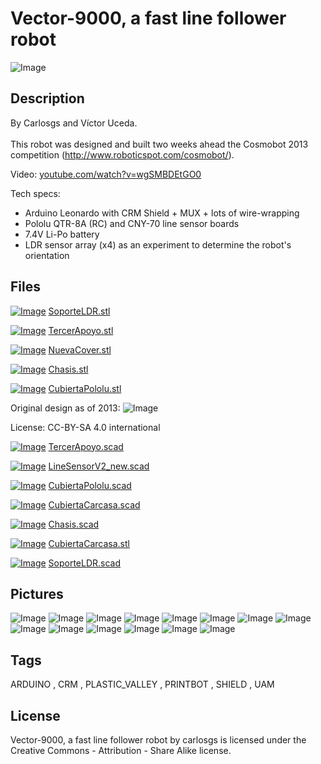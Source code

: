 Vector-9000, a fast line follower robot
===============


![Image](/home/carlosgs/GitRepos/CRM/Vector9000/img/vector9000_v3.jpg)

Description
--------
By Carlosgs and Víctor Uceda.<br />
<br />
This robot was designed and built two weeks ahead the Cosmobot 2013 competition (http://www.roboticspot.com/cosmobot/).<br />


Video: <a href="http://www.youtube.com/watch?v=wgSMBDEtGO0" target="_blank" rel="nofollow">youtube.com/watch?v=wgSMBDEtGO0</a><br />

Tech specs:<br />

 - Arduino Leonardo with CRM Shield + MUX + lots of wire-wrapping<br />
 - Pololu QTR-8A (RC) and CNY-70 line sensor boards<br />
 - 7.4V Li-Po battery<br />
 - LDR sensor array (x4) as an experiment to determine the robot's orientation

Files
--------
[![Image](img/SoporteLDR_preview_tinycard.jpg)](3D_design/SoporteLDR.stl)
 [ SoporteLDR.stl](3D_design/SoporteLDR.stl)  

[![Image](img/TercerApoyo_preview_tinycard.jpg)](3D_design/TercerApoyo.stl)
 [ TercerApoyo.stl](3D_design/TercerApoyo.stl)  

[![Image](img/NuevaCover_preview_tinycard.jpg)](3D_design/NuevaCover.stl)
 [ NuevaCover.stl](3D_design/NuevaCover.stl)  

[![Image](img/Chasis_preview_tinycard.jpg)](3D_design/Chasis.stl)
 [ Chasis.stl](3D_design/Chasis.stl)  

[![Image](img/CubiertaPololu_preview_tinycard.jpg)](C3D_design/ubiertaPololu.stl)
 [ CubiertaPololu.stl](3D_design/CubiertaPololu.stl)  
 
 
 Original design as of 2013:
![Image](img/2013_Vector-9000.jpg)

License: CC-BY-SA 4.0 international


[![Image](img/Gears_preview_tinycard.jpg)](3D_design/TercerApoyo.scad)
 [ TercerApoyo.scad](3D_design/TercerApoyo.scad)  

[![Image](img/Gears_preview_tinycard.jpg)](3D_design/LineSensorV2_new.scad)
 [ LineSensorV2_new.scad](3D_design/LineSensorV2_new.scad)  

[![Image](img/Gears_preview_tinycard.jpg)](3D_design/CubiertaPololu.scad)
 [ CubiertaPololu.scad](3D_design/CubiertaPololu.scad)  

[![Image](img/Gears_preview_tinycard.jpg)](3D_design/CubiertaCarcasa.scad)
 [ CubiertaCarcasa.scad](3D_design/CubiertaCarcasa.scad)  

[![Image](img/Gears_preview_tinycard.jpg)](3D_design/Chasis.scad)
 [ Chasis.scad](3D_design/Chasis.scad)  

[![Image](img/CubiertaCarcasa_preview_tinycard.jpg)](3D_design/CubiertaCarcasa.stl)
 [ CubiertaCarcasa.stl](3D_design/CubiertaCarcasa.stl)  

[![Image](img/Gears_preview_tinycard.jpg)](3D_design/SoporteLDR.scad)
 [ SoporteLDR.scad](3D_design/SoporteLDR.scad)  



Pictures
--------
![Image](img/Vector-9000_bottom_display_large.jpg)
![Image](img/2013-02-26_22.16.50_display_large.jpg)
![Image](img/2013-02-26_22.17.25_display_large.jpg)
![Image](img/2013-02-27_16.29.50_display_large.jpg)
![Image](img/2013-03-03_20.50.18_display_large.jpg)
![Image](img/2013-02-26_20.56.52_display_large.jpg)
![Image](img/2013-02-26_20.07.10_display_large.jpg)
![Image](img/2013-02-26_18.14.16_display_large.jpg)
![Image](img/Chasis_display_large.jpg)
![Image](img/NuevaCover_display_large.jpg)
![Image](img/CubiertaCarcasa_display_large.jpg)
![Image](img/CubiertaPololu_display_large.jpg)
![Image](img/TercerApoyo_display_large.jpg)
![Image](img/SoporteLDR_display_large.jpg)


Tags
--------
ARDUINO , CRM , PLASTIC_VALLEY , PRINTBOT , SHIELD , UAM  

  

License
--------
Vector-9000, a fast line follower robot by carlosgs is licensed under the Creative Commons - Attribution - Share Alike license.  


